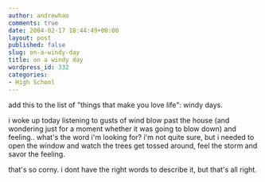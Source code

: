 ```yaml
---
author: andrewhao
comments: true
date: 2004-02-17 18:44:49+00:00
layout: post
published: false
slug: on-a-windy-day
title: on a windy day
wordpress_id: 332
categories:
- High School
---
```


add this to the list of "things that make you love life": windy days.

i woke up today listening to gusts of wind blow past the house (and wondering just for a moment whether it was going to blow down) and feeling.. what's the word i'm looking for? i'm not quite sure, but i needed to open the window and watch the trees get tossed around, feel the storm and savor the feeling.

that's so corny. i dont have the right words to describe it, but that's all right.
